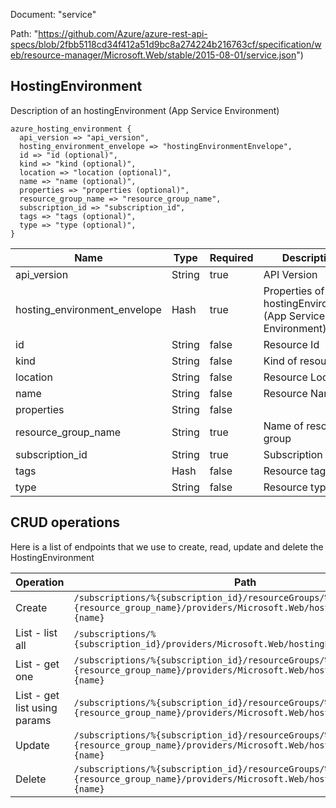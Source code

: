 Document: "service"


Path: "https://github.com/Azure/azure-rest-api-specs/blob/2fbb5118cd34f412a51d9bc8a274224b216763cf/specification/web/resource-manager/Microsoft.Web/stable/2015-08-01/service.json")

## HostingEnvironment

Description of an hostingEnvironment (App Service Environment)

```puppet
azure_hosting_environment {
  api_version => "api_version",
  hosting_environment_envelope => "hostingEnvironmentEnvelope",
  id => "id (optional)",
  kind => "kind (optional)",
  location => "location (optional)",
  name => "name (optional)",
  properties => "properties (optional)",
  resource_group_name => "resource_group_name",
  subscription_id => "subscription_id",
  tags => "tags (optional)",
  type => "type (optional)",
}
```

| Name        | Type           | Required       | Description       |
| ------------- | ------------- | ------------- | ------------- |
|api_version | String | true | API Version |
|hosting_environment_envelope | Hash | true | Properties of hostingEnvironment (App Service Environment) |
|id | String | false | Resource Id |
|kind | String | false | Kind of resource |
|location | String | false | Resource Location |
|name | String | false | Resource Name |
|properties | String | false |  |
|resource_group_name | String | true | Name of resource group |
|subscription_id | String | true | Subscription Id |
|tags | Hash | false | Resource tags |
|type | String | false | Resource type |



## CRUD operations

Here is a list of endpoints that we use to create, read, update and delete the HostingEnvironment

| Operation | Path | Verb | Description | OperationID |
| ------------- | ------------- | ------------- | ------------- | ------------- |
|Create|`/subscriptions/%{subscription_id}/resourceGroups/%{resource_group_name}/providers/Microsoft.Web/hostingEnvironments/%{name}`|Put||HostingEnvironments_CreateOrUpdateHostingEnvironment|
|List - list all|`/subscriptions/%{subscription_id}/providers/Microsoft.Web/hostingEnvironments`|Get||Global_GetAllHostingEnvironments|
|List - get one|`/subscriptions/%{subscription_id}/resourceGroups/%{resource_group_name}/providers/Microsoft.Web/hostingEnvironments/%{name}`|Get||HostingEnvironments_GetHostingEnvironment|
|List - get list using params|`/subscriptions/%{subscription_id}/resourceGroups/%{resource_group_name}/providers/Microsoft.Web/hostingEnvironments`|Get||HostingEnvironments_GetHostingEnvironments|
|Update|`/subscriptions/%{subscription_id}/resourceGroups/%{resource_group_name}/providers/Microsoft.Web/hostingEnvironments/%{name}`|Put||HostingEnvironments_CreateOrUpdateHostingEnvironment|
|Delete|`/subscriptions/%{subscription_id}/resourceGroups/%{resource_group_name}/providers/Microsoft.Web/hostingEnvironments/%{name}`|Delete||HostingEnvironments_DeleteHostingEnvironment|
